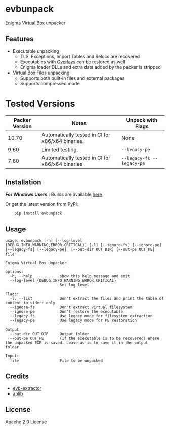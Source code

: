 # evbunpack
[Enigma Virtual Box](https://enigmaprotector.com/) unpacker

## Features
- Executable unpacking
  - TLS, Exceptions, Import Tables and Relocs are recovered
  - Executables with [Overlays](https://davidghughes.com/2023/08/06/overlays/) can be restored as well
  - Enigma loader DLLs and extra data added by the packer is stripped
- Virtual Box Files unpacking
  - Supports both built-in files and external packages
  - Supports compressed mode

# Tested Versions
| Packer Version | Notes | Unpack with Flags |
| - | - | - |
| 10.70 | Automatically tested in CI for x86/x64 binaries.  | None |
| 9.60 | Limited testing. | `--legacy-pe` |
| 7.80 | Automatically tested in CI for x86/x64 binaries | `--legacy-fs --legacy-pe` |

## Installation
  **For Windows Users** : Builds are available [here](https://github.com/mos9527/evbunpack/releases)

  Or get the latest version from PyPi:
  ```bash
      pip install evbunpack
  ```

## Usage

    usage: evbunpack [-h] [--log-level {DEBUG,INFO,WARNING,ERROR,CRITICAL}] [-l] [--ignore-fs] [--ignore-pe] [--legacy-fs] [--legacy-pe]  [--out-dir OUT_DIR] [--out-pe OUT_PE] file

    Enigma Virtual Box Unpacker

    options:
      -h, --help            show this help message and exit
      --log-level {DEBUG,INFO,WARNING,ERROR,CRITICAL}
                            Set log level

    Flags:
      -l, --list            Don't extract the files and print the table of content to stderr only
      --ignore-fs           Don't extract virtual filesystem
      --ignore-pe           Don't restore the executable
      --legacy-fs           Use legacy mode for filesystem extraction
      --legacy-pe           Use legacy mode for PE restoration

    Output:
      --out-dir OUT_DIR     Output folder
      --out-pe OUT_PE       (If the executable is to be recovered) Where the unpacked EXE is saved. Leave as-is to save it in the output folder.   

    Input:
      file                  File to be unpacked

## Credits
- [evb-extractor](https://github.com/EVBExtractor/evb-extractor)
- [aplib](https://github.com/snemes/aplib)

## License
Apache 2.0 License
